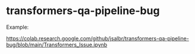 # transformers-qa-pipeline-bug

Example:

https://colab.research.google.com/github/jsalbr/transformers-qa-pipeline-bug/blob/main/Transformers_Issue.ipynb
